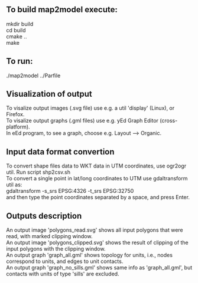 ## To build map2model execute:

mkdir build  
cd build  
cmake ..  
make  

## To run:

./map2model ../Parfile  

## Visualization of output

To visalize output images (.svg file) use e.g. a util 'display' (Linux), or Firefox.  
To visalize output graphs (.gml files) use e.g. yEd Graph Editor (cross-platform).  
In eEd program, to see a graph, choose e.g. Layout --> Organic.  

## Input data format convertion

To convert shape files data to WKT data in UTM coordinates, use ogr2ogr util. Run script shp2csv.sh  
To convert a single point in lat/long coordinates to UTM use gdaltransform util as:  
gdaltransform -s_srs EPSG:4326 -t_srs EPSG:32750  
and then type the point coordinates separated by a space, and press Enter.  

## Outputs description

An output image 'polygons_read.svg' shows all input polygons that were read, with marked clipping window.  
An output image 'polygons_clipped.svg' shows the result of clipping of the input polygons with the clipping window.  
An output graph 'graph_all.gml' shows topology for units, i.e., nodes correspond to units, and edges to unit contacts.  
An output graph 'graph_no_sills.gml' shows same info as 'graph_all.gml', but contacts with units of type 'sills' are excluded.  




